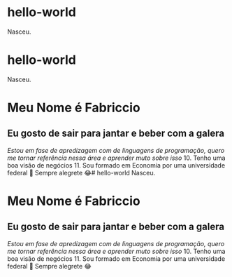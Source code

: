 # hello-world
Nasceu.
# hello-world
Nasceu.
# Meu Nome é Fabriccio
## Eu gosto de sair para jantar e beber com a galera ##
*Estou em fase de apredizagem com de linguagens de programação, quero me tornar referência nessa área e aprender muto sobre isso* 
10. Tenho uma boa visão de negócios
11. Sou formado em Economia por uma universidade federal
🙂 Sempre alegrete 😂# hello-world
Nasceu.
# Meu Nome é Fabriccio
## Eu gosto de sair para jantar e beber com a galera ##
*Estou em fase de apredizagem com de linguagens de programação, quero me tornar referência nessa área e aprender muto sobre isso* 
10. Tenho uma boa visão de negócios
11. Sou formado em Economia por uma universidade federal
🙂 Sempre alegrete 😂
